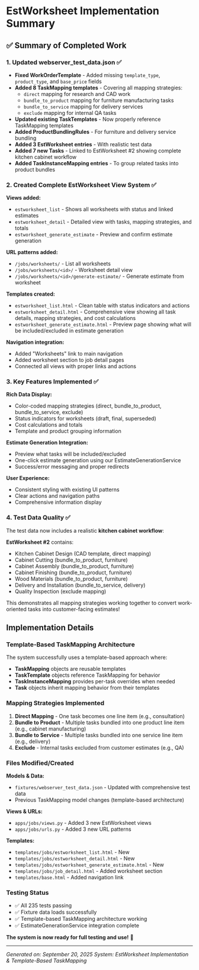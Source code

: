 # EstWorksheet Implementation Summary

## ✅ **Summary of Completed Work**

### **1. Updated webserver_test_data.json** ✅
- **Fixed WorkOrderTemplate** - Added missing `template_type`, `product_type`, and `base_price` fields
- **Added 8 TaskMapping templates** - Covering all mapping strategies:
  - `direct` mapping for research and CAD work
  - `bundle_to_product` mapping for furniture manufacturing tasks
  - `bundle_to_service` mapping for delivery services  
  - `exclude` mapping for internal QA tasks
- **Updated existing TaskTemplates** - Now properly reference TaskMapping templates
- **Added ProductBundlingRules** - For furniture and delivery service bundling
- **Added 3 EstWorksheet entries** - With realistic test data
- **Added 7 new Tasks** - Linked to EstWorksheet #2 showing complete kitchen cabinet workflow
- **Added TaskInstanceMapping entries** - To group related tasks into product bundles

### **2. Created Complete EstWorksheet View System** ✅

**Views added:**
- `estworksheet_list` - Shows all worksheets with status and linked estimates
- `estworksheet_detail` - Detailed view with tasks, mapping strategies, and totals
- `estworksheet_generate_estimate` - Preview and confirm estimate generation

**URL patterns added:**
- `/jobs/worksheets/` - List all worksheets
- `/jobs/worksheets/<id>/` - Worksheet detail view
- `/jobs/worksheets/<id>/generate-estimate/` - Generate estimate from worksheet

**Templates created:**
- `estworksheet_list.html` - Clean table with status indicators and actions
- `estworksheet_detail.html` - Comprehensive view showing all task details, mapping strategies, and cost calculations
- `estworksheet_generate_estimate.html` - Preview page showing what will be included/excluded in estimate generation

**Navigation integration:**
- Added "Worksheets" link to main navigation
- Added worksheet section to job detail pages
- Connected all views with proper links and actions

### **3. Key Features Implemented** ✅

**Rich Data Display:**
- Color-coded mapping strategies (direct, bundle_to_product, bundle_to_service, exclude)
- Status indicators for worksheets (draft, final, superseded)  
- Cost calculations and totals
- Template and product grouping information

**Estimate Generation Integration:**
- Preview what tasks will be included/excluded
- One-click estimate generation using our EstimateGenerationService
- Success/error messaging and proper redirects

**User Experience:**
- Consistent styling with existing UI patterns
- Clear actions and navigation paths
- Comprehensive information display

### **4. Test Data Quality** ✅

The test data now includes a realistic **kitchen cabinet workflow**:

**EstWorksheet #2** contains:
- Kitchen Cabinet Design (CAD template, direct mapping)
- Cabinet Cutting (bundle_to_product, furniture)  
- Cabinet Assembly (bundle_to_product, furniture)
- Cabinet Finishing (bundle_to_product, furniture)
- Wood Materials (bundle_to_product, furniture)
- Delivery and Installation (bundle_to_service, delivery)
- Quality Inspection (exclude mapping)

This demonstrates all mapping strategies working together to convert work-oriented tasks into customer-facing estimates!

## **Implementation Details**

### **Template-Based TaskMapping Architecture**
The system successfully uses a template-based approach where:
- **TaskMapping** objects are reusable templates
- **TaskTemplate** objects reference TaskMapping for behavior
- **TaskInstanceMapping** provides per-task overrides when needed
- **Task** objects inherit mapping behavior from their templates

### **Mapping Strategies Implemented**
1. **Direct Mapping** - One task becomes one line item (e.g., consultation)
2. **Bundle to Product** - Multiple tasks bundled into one product line item (e.g., cabinet manufacturing)
3. **Bundle to Service** - Multiple tasks bundled into one service line item (e.g., delivery)
4. **Exclude** - Internal tasks excluded from customer estimates (e.g., QA)

### **Files Modified/Created**

**Models & Data:**
- `fixtures/webserver_test_data.json` - Updated with comprehensive test data
- Previous TaskMapping model changes (template-based architecture)

**Views & URLs:**
- `apps/jobs/views.py` - Added 3 new EstWorksheet views
- `apps/jobs/urls.py` - Added 3 new URL patterns

**Templates:**
- `templates/jobs/estworksheet_list.html` - New
- `templates/jobs/estworksheet_detail.html` - New  
- `templates/jobs/estworksheet_generate_estimate.html` - New
- `templates/jobs/job_detail.html` - Added worksheet section
- `templates/base.html` - Added navigation link

### **Testing Status**
- ✅ All 235 tests passing
- ✅ Fixture data loads successfully
- ✅ Template-based TaskMapping architecture working
- ✅ EstimateGenerationService integration complete

**The system is now ready for full testing and use!** 🎉

---

*Generated on: September 20, 2025*
*System: EstWorksheet Implementation & Template-Based TaskMapping*